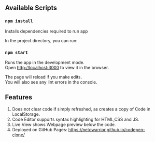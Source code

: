 ## Available Scripts

### `npm install`

Installs dependencies required to run app

In the project directory, you can run:

### `npm start`

Runs the app in the development mode.<br />
Open [http://localhost:3000](http://localhost:3000) to view it in the browser.

The page will reload if you make edits.<br />
You will also see any lint errors in the console.

## Features

1. Does not clear code if simply refreshed, as creates a copy of Code in LocalStorage.
2. Code Editor supports syntax highlighting for HTML,CSS and JS.
3. Live View shows Webpage preview below the code.
4. Deployed on GitHub Pages: https://netowarrior.github.io/codepen-clone/

